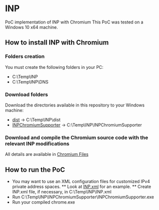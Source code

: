 # INP
PoC implementation of INP with Chromium
This PoC was tested on a Windows 10 x64 machine.

## How to install INP with Chromium
### Folders creation
You must create the following folders in your PC:
* C:\Temp\INP
* C:\Temp\INP\DNS

### Download folders
Download the directories available in this repository to your Windows machine:
* [dist](https://github.com/INP-attacks/INP/tree/master/dist) -> C:\Temp\INP\dist
* [INPChromiumSupporter](https://github.com/INP-attacks/INP/tree/master/INPChromiumSupporter) -> C:\Temp\INP\INPChromiumSupporter

### Download and compile the Chromium source code with the relevant INP modifications
All details are available in [Chromium Files](https://github.com/INP-attacks/INP/tree/master/Chromium%20Files)


## How to run the PoC
* You may want to use an XML configuration files for customized IPv4 private address spaces.
** Look at [INP.xml](https://github.com/INP-attacks/INP/blob/master/INP.xml) for an example.
** Create INP.xml file, if necessary, in C:\Temp\INP\INP.xml
* Run C:\Temp\INP\INPChromiumSupporter\INPChromiumSupporter.exe
* Run your compiled chrome.exe
